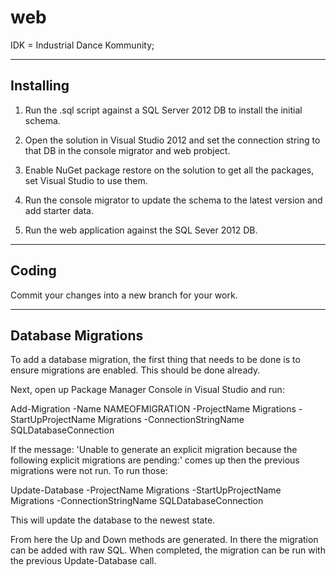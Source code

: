 web
===

IDK = Industrial Dance Kommunity;


----------------------
Installing
----------------------

1. Run the .sql script against a SQL Server 2012 DB to install the initial schema.

2. Open the solution in Visual Studio 2012 and set the connection string to that DB in the console migrator and web probject.

3. Enable NuGet package restore on the solution to get all the packages, set Visual Studio to use them.

4. Run the console migrator to update the schema to the latest version and add starter data.

5. Run the web application against the SQL Sever 2012 DB.


----------------------
Coding
----------------------

Commit your changes into a new branch for your work. 


----------------------
Database Migrations
----------------------


To add a database migration, the first thing that needs to be done is to ensure migrations are enabled. This should be done already. 

Next, open up Package Manager Console in Visual Studio and run: 

Add-Migration -Name NAMEOFMIGRATION -ProjectName Migrations -StartUpProjectName Migrations -ConnectionStringName SQLDatabaseConnection

If the message: 'Unable to generate an explicit migration because the following explicit migrations are pending:' comes up then the previous migrations were not run. To run those:

Update-Database -ProjectName Migrations -StartUpProjectName Migrations -ConnectionStringName SQLDatabaseConnection

This will update the database to the newest state. 

From here the Up and Down methods are generated. In there the migration can be added with raw SQL. When completed, the migration can be run with the previous Update-Database call. 
